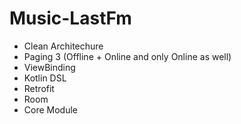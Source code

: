 # Music-LastFm

- Clean Architechure
- Paging 3 (Offline + Online and only Online as well)
- ViewBinding
- Kotlin DSL
- Retrofit
- Room
- Core Module

